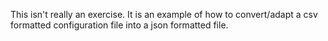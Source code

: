 This isn't really an exercise. It is an example of how to convert/adapt a csv formatted configuration file into a json formatted file.
